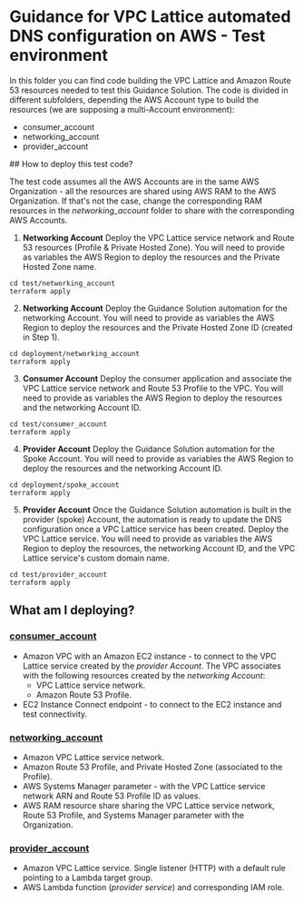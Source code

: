 # Guidance for VPC Lattice automated DNS configuration on AWS - Test environment

In this folder you can find code building the VPC Lattice and Amazon Route 53 resources needed to test this Guidance Solution. The code is divided in different subfolders, depending the AWS Account type to build the resources (we are supposing a multi-Account environment):

* consumer_account
* networking_account
* provider_account

## How to deploy this test code?

The test code assumes all the AWS Accounts are in the same AWS Organization - all the resources are shared using AWS RAM to the AWS Organization. If that's not the case, change the corresponding RAM resources in the *networking_account* folder to share with the corresponding AWS Accounts.

1. **Networking Account** Deploy the VPC Lattice service network and Route 53 resources (Profile & Private Hosted Zone). You will need to provide as variables the AWS Region to deploy the resources and the Private Hosted Zone name.

```
cd test/networking_account
terraform apply
```

2. **Networking Account** Deploy the Guidance Solution automation for the networking Account. You will need to provide as variables the AWS Region to deploy the resources and the Private Hosted Zone ID (created in Step 1).

```
cd deployment/networking_account
terraform apply
```

3. **Consumer Account** Deploy the consumer application and associate the VPC Lattice service network and Route 53 Profile to the VPC. You will need to provide as variables the AWS Region to deploy the resources and the networking Account ID.

```
cd test/consumer_account
terraform apply
```

4. **Provider Account** Deploy the Guidance Solution automation for the Spoke Account. You will need to provide as variables the AWS Region to deploy the resources and the networking Account ID.

```
cd deployment/spoke_account
terraform apply
```

5. **Provider Account** Once the Guidance Solution automation is built in the provider (spoke) Account, the automation is ready to update the DNS configuration once a VPC Lattice service has been created. Deploy the VPC Lattice service. You will need to provide as variables the AWS Region to deploy the resources, the networking Account ID, and the VPC Lattice service's custom domain name.

```
cd test/provider_account
terraform apply
```

## What am I deploying?

### [consumer_account](./consumer_account/)

* Amazon VPC with an Amazon EC2 instance - to connect to the VPC Lattice service created by the *provider Account*. The VPC associates with the following resources created by the *networking Account*:
    * VPC Lattice service network.
    * Amazon Route 53 Profile.
* EC2 Instance Connect endpoint - to connect to the EC2 instance and test connectivity.

### [networking_account](./networking_account/)

* Amazon VPC Lattice service network.
* Amazon Route 53 Profile, and Private Hosted Zone (associated to the Profile).
* AWS Systems Manager parameter - with the VPC Lattice service network ARN and Route 53 Profile ID as values.
* AWS RAM resource share sharing the VPC Lattice service network, Route 53 Profile, and Systems Manager parameter with the Organization.

### [provider_account](./provider_account/)

* Amazon VPC Lattice service. Single listener (HTTP) with a default rule pointing to a Lambda target group.
* AWS Lambda function (*provider service*) and corresponding IAM role.
